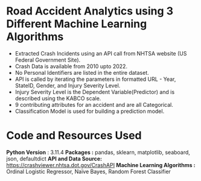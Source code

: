 # Road Accident Analytics using 3 Different Machine Learning Algorithms
* Extracted Crash Incidents using an API call from NHTSA website (US Federal Government Site).
* Crash Data is available from 2010 upto 2022.
* No Personal Identifiers are listed in the entire dataset.
* API is called by iterating the parameters in formatted URL - Year, StateID, Gender, and Injury Severity Level.
* Injury Severity Level is the Dependent Variable(Predictor) and is described using the KABCO scale.
* 9 contributing attributes for an accident and are all Categorical.
* Classification Model is used for building a prediction model.

# Code and Resources Used
**Python Version** : 3.11.4
**Packages :** pandas, sklearn, matplotlib, seaboard, json, defaultdict
**API and Data Source:** https://crashviewer.nhtsa.dot.gov/CrashAPI
**Machine Learning Algorithms :** Ordinal Logistic Regressor, Naïve Bayes, Random Forest Classifier
